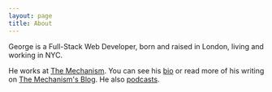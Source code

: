 ```yaml
---
layout: page
title: About
---
```


George is a Full-Stack Web Developer, born and raised in London, living and working in NYC.

He works at [The Mechanism](http://www.themechanism.com "The Mechanism"). You can see his [bio](http://www.themechanism.com/agency/team/georgebrassey "George Brassey's Bio") or read more of his writing on [The Mechanism's Blog](http://www.themechanism.com/voice/author/georgebrassey/ "George Brassey's Writing at The Mechanism"). He also [podcasts](http://www.themechanism.com/voice/category/the-mechcast/ "The Mechcast").
